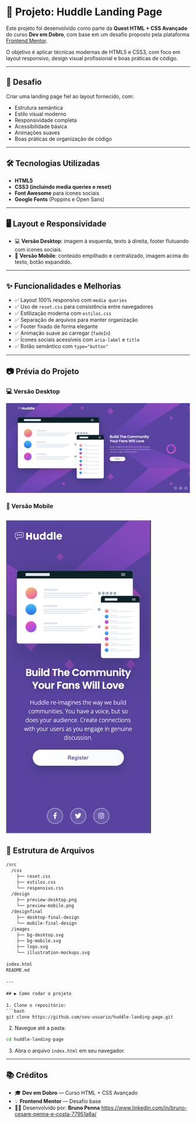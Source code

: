 # 🚀 Projeto: Huddle Landing Page

Este projeto foi desenvolvido como parte da **Quest HTML + CSS Avançado** do curso **Dev em Dobro**, com base em um desafio proposto pela plataforma [Frontend Mentor](https://www.frontendmentor.io/).

O objetivo é aplicar técnicas modernas de HTML5 e CSS3, com foco em layout responsivo, design visual profissional e boas práticas de código.

---

## 🧩 Desafio

Criar uma landing page fiel ao layout fornecido, com:

- Estrutura semântica
- Estilo visual moderno
- Responsividade completa
- Acessibilidade básica
- Animações suaves
- Boas práticas de organização de código

---

## 🛠️ Tecnologias Utilizadas

- **HTML5**
- **CSS3 (incluindo media queries e reset)**
- **Font Awesome** para ícones sociais
- **Google Fonts** (Poppins e Open Sans)

---

## 🖥️ Layout e Responsividade

- 💻 **Versão Desktop**: imagem à esquerda, texto à direita, footer flutuando com ícones sociais.
- 📱 **Versão Mobile**: conteúdo empilhado e centralizado, imagem acima do texto, botão expandido.

---

## ✨ Funcionalidades e Melhorias

- ✅ Layout 100% responsivo com `media queries`
- ✅ Uso de `reset.css` para consistência entre navegadores
- ✅ Estilização moderna com `estilos.css`
- ✅ Separação de arquivos para manter organização
- ✅ Footer fixado de forma elegante
- ✅ Animação suave ao carregar (`fadeIn`)
- ✅ Ícones sociais acessíveis com `aria-label` e `title`
- ✅ Botão semântico com `type="button"`

---

## 📷 Prévia do Projeto

### 💻 Versão Desktop
![Preview Desktop](./src/designfinal/desktop-final-design.png)

### 📱 Versão Mobile
![Preview Mobile](./src/designfinal/mobile-final-design.png)
---

## 📂 Estrutura de Arquivos

```
/src
  /css
    ├── reset.css
    ├── estilos.css
    └── responsivo.css
  /design
    ├── preview-desktop.png
    └── preview-mobile.png
  /designfinal
    ├── desktop-final-design
    └── mobile-final-design
  /images
    ├── bg-desktop.svg
    ├── bg-mobile.svg
    ├── logo.svg
    └── illustration-mockups.svg

index.html
README.md

---

## ▶️ Como rodar o projeto

1. Clone o repositório:
```bash
git clone https://github.com/seu-usuario/huddle-landing-page.git
```

2. Navegue até a pasta:
```bash
cd huddle-landing-page
```

3. Abra o arquivo `index.html` em seu navegador.

---

## 📚 Créditos

- 🎓 **Dev em Dobro** — Curso HTML + CSS Avançado
- 💡 **Frontend Mentor** — Desafio base
- 👨‍💻 Desenvolvido por: **Bruno Penna** 
https://www.linkedin.com/in/bruno-cesare-penna-e-costa-77951a6a/
